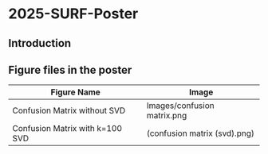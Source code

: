 # 2025-SURF-Poster

## Introduction

## Figure files in the poster

| Figure Name       | Image                                |
|------------|--------------------------------------|
| Confusion Matrix without SVD       | Images/confusion matrix.png          |
| Confusion Matrix with k=100 SVD   | (confusion matrix (svd).png)       |
